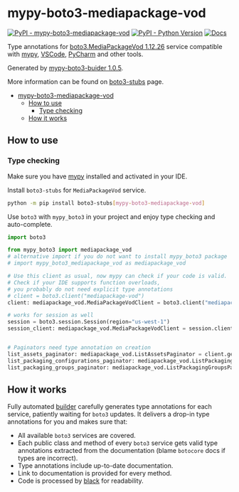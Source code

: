 # mypy-boto3-mediapackage-vod

[![PyPI - mypy-boto3-mediapackage-vod](https://img.shields.io/pypi/v/mypy-boto3-mediapackage-vod.svg?color=blue)](https://pypi.org/project/mypy-boto3-mediapackage-vod)
[![PyPI - Python Version](https://img.shields.io/pypi/pyversions/mypy-boto3-mediapackage-vod.svg?color=blue)](https://pypi.org/project/mypy-boto3-mediapackage-vod)
[![Docs](https://img.shields.io/readthedocs/mypy-boto3-builder.svg?color=blue)](https://mypy-boto3-builder.readthedocs.io/)

Type annotations for
[boto3.MediaPackageVod 1.12.26](https://boto3.amazonaws.com/v1/documentation/api/1.12.26/reference/services/mediapackage-vod.html#MediaPackageVod) service
compatible with [mypy](https://github.com/python/mypy), [VSCode](https://code.visualstudio.com/),
[PyCharm](https://www.jetbrains.com/pycharm/) and other tools.

Generated by [mypy-boto3-buider 1.0.5](https://github.com/vemel/mypy_boto3_builder).

More information can be found on [boto3-stubs](https://pypi.org/project/boto3-stubs/) page.

- [mypy-boto3-mediapackage-vod](#mypy-boto3-mediapackage-vod)
  - [How to use](#how-to-use)
    - [Type checking](#type-checking)
  - [How it works](#how-it-works)

## How to use

### Type checking

Make sure you have [mypy](https://github.com/python/mypy) installed and activated in your IDE.

Install `boto3-stubs` for `MediaPackageVod` service.

```bash
python -m pip install boto3-stubs[mypy-boto3-mediapackage-vod]
```

Use `boto3` with `mypy_boto3` in your project and enjoy type checking and auto-complete.

```python
import boto3

from mypy_boto3 import mediapackage_vod
# alternative import if you do not want to install mypy_boto3 package
# import mypy_boto3_mediapackage_vod as mediapackage_vod

# Use this client as usual, now mypy can check if your code is valid.
# Check if your IDE supports function overloads,
# you probably do not need explicit type annotations
# client = boto3.client("mediapackage-vod")
client: mediapackage_vod.MediaPackageVodClient = boto3.client("mediapackage-vod")

# works for session as well
session = boto3.session.Session(region="us-west-1")
session_client: mediapackage_vod.MediaPackageVodClient = session.client("mediapackage-vod")


# Paginators need type annotation on creation
list_assets_paginator: mediapackage_vod.ListAssetsPaginator = client.get_paginator("list_assets")
list_packaging_configurations_paginator: mediapackage_vod.ListPackagingConfigurationsPaginator = client.get_paginator("list_packaging_configurations")
list_packaging_groups_paginator: mediapackage_vod.ListPackagingGroupsPaginator = client.get_paginator("list_packaging_groups")
```

## How it works

Fully automated [builder](https://github.com/vemel/mypy_boto3_builder) carefully generates
type annotations for each service, patiently waiting for `boto3` updates. It delivers
a drop-in type annotations for you and makes sure that:

- All available `boto3` services are covered.
- Each public class and method of every `boto3` service gets valid type annotations
  extracted from the documentation (blame `botocore` docs if types are incorrect).
- Type annotations include up-to-date documentation.
- Link to documentation is provided for every method.
- Code is processed by [black](https://github.com/psf/black) for readability.